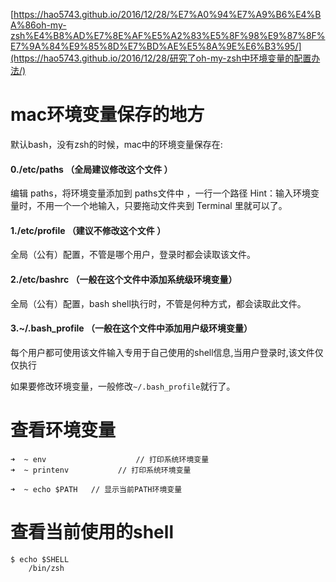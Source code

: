 [https://hao5743.github.io/2016/12/28/%E7%A0%94%E7%A9%B6%E4%BA%86oh-my-zsh%E4%B8%AD%E7%8E%AF%E5%A2%83%E5%8F%98%E9%87%8F%E7%9A%84%E9%85%8D%E7%BD%AE%E5%8A%9E%E6%B3%95/](https://hao5743.github.io/2016/12/28/研究了oh-my-zsh中环境变量的配置办法/)







# mac环境变量保存的地方

默认bash，没有zsh的时候，mac中的环境变量保存在:

#### 0./etc/paths （全局建议修改这个文件 ）

 编辑 paths，将环境变量添加到 paths文件中 ，一行一个路径
 Hint：输入环境变量时，不用一个一个地输入，只要拖动文件夹到 Terminal 里就可以了。

#### 1./etc/profile （建议不修改这个文件 ）

全局（公有）配置，不管是哪个用户，登录时都会读取该文件。

#### 2./etc/bashrc （一般在这个文件中添加系统级环境变量）

全局（公有）配置，bash shell执行时，不管是何种方式，都会读取此文件。

#### 3.~/.bash_profile （一般在这个文件中添加用户级环境变量）

每个用户都可使用该文件输入专用于自己使用的shell信息,当用户登录时,该文件仅仅执行

如果要修改环境变量，一般修改`~/.bash_profile`就行了。



# 查看环境变量

```
➜  ~ env					// 打印系统环境变量
➜  ~ printenv			// 打印系统环境变量

➜  ~ echo $PATH   // 显示当前PATH环境变量
```



# 查看当前使用的shell

```
$ echo $SHELL
    /bin/zsh
```









